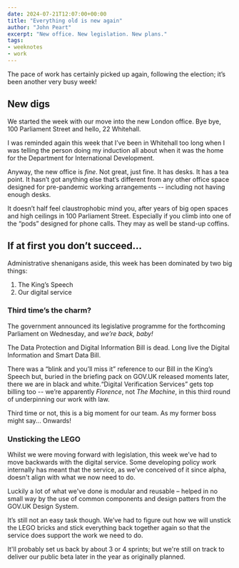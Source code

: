 ```yaml
---
date: 2024-07-21T12:07:00+00:00
title: "Everything old is new again"
author: "John Peart"
excerpt: "New office. New legislation. New plans."
tags:
- weeknotes
- work
---
```


The pace of work has certainly picked up again, following the election; it’s been another very busy week!

## New digs

We started the week with our move into the new London office. Bye bye, 100 Parliament Street and hello, 22 Whitehall.

I was reminded again this week that I’ve been in Whitehall too long when I was telling the person doing my induction all about when it was the home for the Department for International Development.

Anyway, the new office is *fine*. Not great, just fine. It has desks. It has a tea point. It hasn’t got anything else that’s different from any other office space designed for pre-pandemic working arrangements -- including not having enough desks.

It doesn’t half feel claustrophobic mind you, after years of big open spaces and high ceilings in 100 Parliament Street. Especially if you climb into one of the “pods” designed for phone calls. They may as well be stand-up coffins.

## If at first you don’t succeed...

Administrative shenanigans aside, this week has been dominated by two big things:

1. The King’s Speech
2. Our digital service

### Third time’s the charm?

The government announced its legislative programme for the forthcoming Parliament on Wednesday, and *we’re back, baby!*

The Data Protection and Digital Information Bill is dead. Long live the Digital Information and Smart Data Bill.

There was a “blink and you’ll miss it” reference to our Bill in the King’s Speech but, buried in the briefing pack on GOV.UK released moments later, there we are in black and white.“Digital Verification Services” gets top billing too -- we’re apparently *Florence*, not *The Machine*, in this third round of underpinning our work with law.

Third time or not, this is a big moment for our team. As my former boss might say... Onwards!

### Unsticking the LEGO 

Whilst we were moving forward with legislation, this week we’ve had to move backwards with the digital service. Some developing policy work internally has meant that the service, as we’ve conceived of it since alpha, doesn't align with what we now need to do.

Luckily a lot of what we've done is modular and reusable – helped in no small way by the use of common components and design patters from the GOV.UK Design System. 

It’s still not an easy task though. We’ve had to figure out how we will unstick the LEGO bricks and stick everything back together again so that the service does support the work we need to do.

It'll probably set us back by about 3 or 4 sprints; but we're still on track to deliver our public beta later in the year as originally planned.